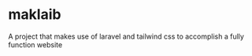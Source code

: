 # maklaib
A project that makes use of laravel and tailwind css to accomplish a fully function website
